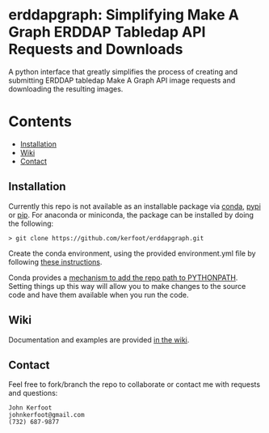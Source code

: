 # erddapgraph: Simplifying Make A Graph ERDDAP Tabledap API Requests and Downloads

A python interface that greatly simplifies the process of creating and submitting ERDDAP tabledap Make A Graph API image
requests and downloading the resulting images.

# Contents
+ [Installation](#installation)
+ [Wiki](https://github.com/kerfoot/erddapgraph/wiki/erddapgraph-Home)
+ [Contact](#contact)

## Installation
Currently this repo is not available as an installable package via [conda](), [pypi]() or [pip]().  For anaconda or
miniconda, the package can be installed by doing the following:

    > git clone https://github.com/kerfoot/erddapgraph.git

Create the conda environment, using the provided environment.yml file by following [these instructions](https://conda.io/projects/conda/en/latest/user-guide/tasks/manage-environments.html#creating-an-environment-from-an-environment-yml-file).

Conda provides a [mechanism to add the repo path to PYTHONPATH](https://conda.io/projects/conda/en/latest/user-guide/tasks/manage-environments.html#saving-environment-variables).  Setting things up this way will allow you to make changes to the source code and have them available when you run the code.

## Wiki
Documentation and examples are provided [in the wiki](https://github.com/kerfoot/erddapgraph/wiki).

## Contact

Feel free to fork/branch the repo to collaborate or contact me with requests and questions:

    John Kerfoot
    johnkerfoot@gmail.com
    (732) 687-9877


